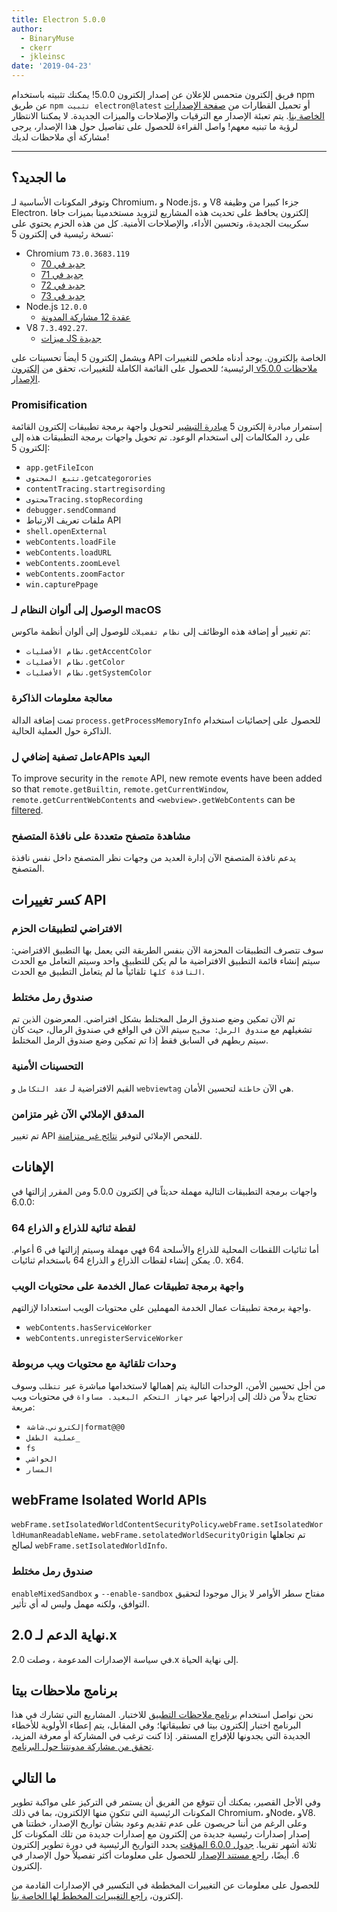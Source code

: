 ```yaml
---
title: Electron 5.0.0
author:
  - BinaryMuse
  - ckerr
  - jkleinsc
date: '2019-04-23'
---
```


فريق إلكترون متحمس للإعلان عن إصدار إلكترون 5.0.0! يمكنك تثبيته باستخدام npm عن طريق `npm تثبيت electron@latest` أو تحميل القطارات من [صفحة الإصدارات الخاصة بنا](https://github.com/electron/electron/releases/tag/v5.0.0). يتم تعبئة الإصدار مع الترقيات والإصلاحات والميزات الجديدة. لا يمكننا الانتظار لرؤية ما تبنيه معهم! واصل القراءة للحصول على تفاصيل حول هذا الإصدار، يرجى مشاركة أي ملاحظات لديك!

---

## ما الجديد؟

وتوفر المكونات الأساسية لـ Chromium، و Node.js، و V8 جزءا كبيرا من وظيفة Electron. إلكترون يحافظ على تحديث هذه المشاريع لتزويد مستخدمينا بميزات جافا سكريبت الجديدة، وتحسين الأداء، والإصلاحات الأمنية. كل من هذه الحزم يحتوي على نسخة رئيسية في إلكترون 5:

- Chromium `73.0.3683.119`
  - [جديد في 70](https://developers.google.com/web/updates/2018/10/nic70)
  - [جديد في 71](https://developers.google.com/web/updates/2018/12/nic71)
  - [جديد في 72](https://developers.google.com/web/updates/2019/01/nic72)
  - [جديد في 73](https://developers.google.com/web/updates/2019/03/nic73)
- Node.js `12.0.0`
  - [عقدة 12 مشاركة المدونة](https://nodejs.org/en/blog/release/v12.0.0/)
- V8 `7.3.492.27`.
  - [ميزات JS جديدة](https://twitter.com/mathias/status/1120700101637353473)

ويشمل إلكترون 5 أيضاً تحسينات على API الخاصة بإلكترون. يوجد أدناه ملخص للتغييرات الرئيسية؛ للحصول على القائمة الكاملة للتغييرات، تحقق من [إلكترون v5.0.0 ملاحظات الإصدار](https://github.com/electron/electron/releases/tag/v5.0.0).

### Promisification

إستمرار مبادرة إلكترون 5 [مبادرة التبشير](https://github.com/electron/electron/blob/5-0-x/docs/api/promisification.md) لتحويل واجهة برمجة تطبيقات إلكترون القائمة على رد المكالمات إلى استخدام الوعود. تم تحويل واجهات برمجة التطبيقات هذه إلى إلكترون 5:
* `app.getFileIcon`
* `تتبع المحتوى.getcategorories`
* `contentTracing.startregisording`
* `محتوىTracing.stopRecording`
* `debugger.sendCommand`
* ملفات تعريف الارتباط API
* `shell.openExternal`
* `webContents.loadFile`
* `webContents.loadURL`
* `webContents.zoomLevel`
* `webContents.zoomFactor`
* `win.capturePpage`

### الوصول إلى ألوان النظام لـ macOS

تم تغيير أو إضافة هذه الوظائف إلى `نظام تفضيلات` للوصول إلى ألوان أنظمة ماكوس:
* `نظام الأفضليات.getAccentColor`
* `نظام الأفضليات.getColor`
* `نظام الأفضليات.getSystemColor`

### معالجة معلومات الذاكرة

تمت إضافة الدالة `process.getProcessMemoryInfo` للحصول على إحصائيات استخدام الذاكرة حول العملية الحالية.

### عامل تصفية إضافي لAPIs البعيد

To improve security in the `remote` API, new remote events have been added so that `remote.getBuiltin`, `remote.getCurrentWindow`, `remote.getCurrentWebContents` and `<webview>.getWebContents` can be [filtered](https://github.com/electron/electron/blob/master/docs/tutorial/security.md#13-disable-or-limit-creation-of-new-windows).

### مشاهدة متصفح متعددة على نافذة المتصفح

يدعم نافذة المتصفح الآن إدارة العديد من وجهات نظر المتصفح داخل نفس نافذة المتصفح.

## كسر تغييرات API

### الافتراضي لتطبيقات الحزم

سوف تتصرف التطبيقات المحزمة الآن بنفس الطريقة التي يعمل بها التطبيق الافتراضي: سيتم إنشاء قائمة التطبيق الافتراضية ما لم يكن للتطبيق واحد وسيتم التعامل مع الحدث `النافذة كلها` تلقائياً ما لم يتعامل التطبيق مع الحدث.

### صندوق رمل مختلط

تم الآن تمكين وضع صندوق الرمل المختلط بشكل افتراضي. المعرضون الذين تم تشغيلهم مع `صندوق الرمل: صحيح` سيتم الآن في الواقع في صندوق الرمال، حيث كان سيتم ربطهم في السابق فقط إذا تم تمكين وضع صندوق الرمل المختلط.

### التحسينات الأمنية
القيم الافتراضية لـ `عقد التكامل` و `webviewtag` هي الآن `خاطئة` لتحسين الأمان.

### المدقق الإملائي الآن غير متزامن

تم تغيير API للفحص الإملائي لتوفير [نتائج غير متزامنة](https://github.com/electron/electron/blob/5-0-x/docs/api/web-frame.md#webframesetspellcheckproviderlanguage-provider).

## الإهانات

واجهات برمجة التطبيقات التالية مهملة حديثاً في إلكترون 5.0.0 ومن المقرر إزالتها في 6.0.0:

### لقطة ثنائية للذراع و الذراع 64
أما ثنائيات اللقطات المحلية للذراع والأسلحة 64 فهي مهملة وسيتم إزالتها في 6 أعوام. .0. يمكن إنشاء لقطات الذراع و الذراع 64 باستخدام ثنائيات x64.

### واجهة برمجة تطبيقات عمال الخدمة على محتويات الويب
واجهة برمجة تطبيقات عمال الخدمة المهملين على محتويات الويب استعدادا لإزالتهم.
* `webContents.hasServiceWorker`
* `webContents.unregisterServiceWorker`

### وحدات تلقائية مع محتويات ويب مربوطة
من أجل تحسين الأمن، الوحدات التالية يتم إهمالها لاستخدامها مباشرة عبر `تتطلب` وسوف تحتاج بدلاً من ذلك إلى إدراجها عبر `جهاز التحكم البعيد. مساواة` في محتويات ويب مربعة:
* `إلكتروني.شاشةformat@@0`
* `عملية الطفل_`
* `fs`
* `الحواشي`
* `المسار`

## webFrame Isolated World APIs
`webFrame.setIsolatedWorldContentSecurityPolicy`،`webFrame.setIsolatedWorldHumanReadableName`، `webFrame.setolatedWorldSecurityOrigin` تم تجاهلها لصالح `webFrame.setIsolatedWorldInfo`.

### صندوق رمل مختلط
`enableMixedSandbox` و `--enable-sandbox` مفتاح سطر الأوامر لا يزال موجودا لتحقيق التوافق، ولكنه مهمل وليس له أي تأثير.

## نهاية الدعم لـ 2.0.x

في سياسة الإصدارات المدعومة [](https://electronjs.org/docs/tutorial/support#supported-versions)، وصلت 2.0.x إلى نهاية الحياة.

## برنامج ملاحظات بيتا

نحن نواصل استخدام [برنامج ملاحظات التطبيق](https://electronjs.org/blog/app-feedback-program) للاختبار. المشاريع التي تشارك في هذا البرنامج اختبار إلكترون بيتا في تطبيقاتها؛ وفي المقابل، يتم إعطاء الأولوية للأخطاء الجديدة التي يجدونها للإفراج المستقر. إذا كنت ترغب في المشاركة أو معرفة المزيد، [تحقق من مشاركة مدونتنا حول البرنامج](https://electronjs.org/blog/app-feedback-program).

## ما التالي

وفي الأجل القصير، يمكنك أن تتوقع من الفريق أن يستمر في التركيز على مواكبة تطوير المكونات الرئيسية التي تتكون منها الإلكترون، بما في ذلك Chromium، وNode، وV8. وعلى الرغم من أننا حريصون على عدم تقديم وعود بشأن تواريخ الإصدار، خطتنا هي إصدار إصدارات رئيسية جديدة من إلكترون مع إصدارات جديدة من تلك المكونات كل ثلاثة أشهر تقريبا. [جدول 6.0.0 المؤقت](https://electronjs.org/docs/tutorial/electron-timelines#600-release-schedule) يحدد التواريخ الرئيسية في دورة تطوير إلكترون 6. أيضًا، [راجع مستند الإصدار](https://electronjs.org/docs/tutorial/electron-versioning) للحصول على معلومات أكثر تفصيلاً حول الإصدار في إلكترون.

للحصول على معلومات عن التغييرات المخططة في التكسير في الإصدارات القادمة من إلكترون، [راجع التغييرات المخطط لها الخاصة بنا](https://github.com/electron/electron/blob/master/docs/api/breaking-changes.md).

